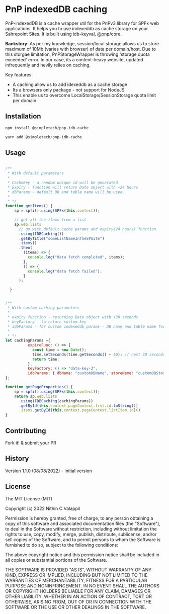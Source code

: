 # PnP indexedDB caching

PnP-indexedDB is a cache wrapper util for the PnPv3 library for SPFx web applications. It helps you to use indexeddb as cache storage on your Sahrepoint Sites. It is built using idb-keyval, @pnp/core.

**Backstory**: As per my knowledge, session/local storage allows us to store maximum of 10Mb (varies with browser) of data per domain/host. Due to this storgae limitation, PnPStorageWrapper is throwing 'storage quota exceeded' error. In our case, its a content-heavy website, updated infrequently and hevily relies on caching.

Key features:

- A caching allow us to add idexeddb as a cache storage
- Its a browsers only package - not support for NodeJS
- This enable us to overcome LocalStorage/SessionStorage quota limit per domain

## Installation

```JavaScript
npm install @simpletech/pnp-idb-cache

yarn add @simpletech/pnp-idb-cache
```

## Usage

```JavaScript

/**
 * With default parameters
 * 
 * CacheKey - a random unique id will be generated
 * Expiry - function will return Date object with +24 hours
 * dbParams - default DB and table name will be used.
 * 
 * */
function getItems() {
    sp = spfi().using(SPFx(this.context));

    // get all the items from a list
    sp.web.lists
      // go with default cache params and expiry(24 hours) function
      .using(IDBCaching())
      .getByTitle("someListNameInTheSPSite")
      .items()
      .then(
        (items) => {
          console.log("data fetch completed", items);
        },
        () => {
          console.log("data fetch failed");
        }
      );

  }


/**
 * With custom caching parameters
 * 
 * expiry function - returning Date object with +30 seconds
 * keyFactory - to return custom key
 * idbParams - for custom indexeddb params - DB name and table name for cache storage
 * 
 * */
let cachingParams ={
          expireFunc: () => {
            const time = new Date();
            time.setSeconds(time.getSeconds() + 30); // next 30 seconds
            return time;
          },
          keyFactory: () => "data-key-3",
          idbParams: { dbName: "customDBName", storeName: "customDBStoreName" }
};

function getPageProperties() {
    sp = spfi().using(SPFx(this.context));
    return sp.web.lists
      .using(IDBCaching(cachingParams))
      .getById(this.context.pageContext.list.id.toString())
      .items.getById(this.context.pageContext.listItem.id)()
}


```

## Contributing

Fork it! & submit your PR

## History

Version 1.1.0 (08/08/2022) - Initial version 

## License

The MIT License (MIT)

Copyright (c) 2022 Nithin C Valappil

Permission is hereby granted, free of charge, to any person obtaining a copy of this software and associated documentation files (the "Software"), to deal in the Software without restriction, including without limitation the rights to use, copy, modify, merge, publish, distribute, sublicense, and/or sell copies of the Software, and to permit persons to whom the Software is furnished to do so, subject to the following conditions:

The above copyright notice and this permission notice shall be included in all copies or substantial portions of the Software.

THE SOFTWARE IS PROVIDED "AS IS", WITHOUT WARRANTY OF ANY KIND, EXPRESS OR IMPLIED, INCLUDING BUT NOT LIMITED TO THE WARRANTIES OF MERCHANTABILITY, FITNESS FOR A PARTICULAR PURPOSE AND NONINFRINGEMENT. IN NO EVENT SHALL THE AUTHORS OR COPYRIGHT HOLDERS BE LIABLE FOR ANY CLAIM, DAMAGES OR OTHER LIABILITY, WHETHER IN AN ACTION OF CONTRACT, TORT OR OTHERWISE, ARISING FROM, OUT OF OR IN CONNECTION WITH THE SOFTWARE OR THE USE OR OTHER DEALINGS IN THE SOFTWARE.
